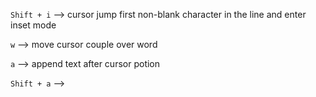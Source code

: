 `Shift + i` --> cursor jump first non-blank character in the line and enter inset mode

`w` --> move cursor couple over word

`a` --> append text after cursor potion

`Shift + a` -->  

